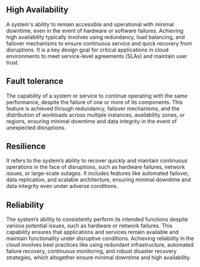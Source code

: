 ## High Availability 
A system's ability to remain accessible and operational with minimal downtime, even in the event of hardware or software failures. Achieving high availability typically involves using redundancy, load balancing, and failover mechanisms to ensure continuous service and quick recovery from disruptions. It is a key design goal for critical applications in cloud environments to meet service-level agreements (SLAs) and maintain user trust. 

## Fault tolerance
The capability of a system or service to continue operating with the same performance, despite the failure of one or more of its components. This feature is achieved through redundancy, failover mechanisms, and the distribution of workloads across multiple instances, availability zones, or regions, ensuring minimal downtime and data integrity in the event of unexpected disruptions. 

## Resilience
It refers to the system’s ability to recover quickly and maintain continuous operations in the face of disruptions, such as hardware failures, network issues, or large-scale outages. It includes features like automated failover, data replication, and scalable architecture, ensuring minimal downtime and data integrity even under adverse conditions. 

## Reliability
The system’s ability to consistently perform its intended functions despite various potential issues, such as hardware or network failures. This capability ensures that applications and services remain available and maintain functionality under disruptive conditions. Achieving reliability in the cloud involves best practices like using redundant infrastructure, automated failure recovery, continuous monitoring, and robust disaster recovery strategies, which altogether ensure minimal downtime and high availability.
